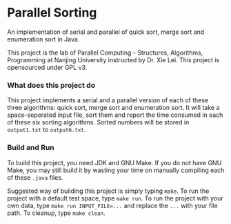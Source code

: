 # Parallel Sorting

An implementation of serial and parallel of quick sort, merge sort and enumeration sort in Java.

This project is the lab of Parallel Computing - Structures, Algorithms, Programming at Nanjing University instructed by Dr. Xie Lei. This project is opensourced under GPL v3.

### What does this project do
This project implements a serial and a parallel version of each of these three algorithms: quick sort, merge sort and enumeration sort. It will take a space-seperated input file, sort them and report the time consumed in each of these six sorting algorithms. Sorted numbers will be stored in `output1.txt` to `output6.txt`.

### Build and Run
To build this project, you need JDK and GNU Make. If you do not have GNU Make, you may still build it by wasting your time on manually compiling each of these `.java` files.

Suggested way of building this project is simply typing `make`. To run the project with a default test space, type `make run`. To run the project with your own data, type `make run INPUT_FILE=...` and replace the `...` with your file path. To cleanup, type `make clean`.
